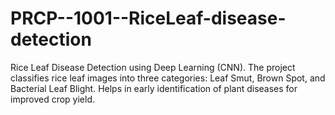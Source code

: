 # PRCP--1001--RiceLeaf-disease-detection
Rice Leaf Disease Detection using Deep Learning (CNN). The project classifies rice leaf images into three categories: Leaf Smut, Brown Spot, and Bacterial Leaf Blight. Helps in early identification of plant diseases for improved crop yield.
